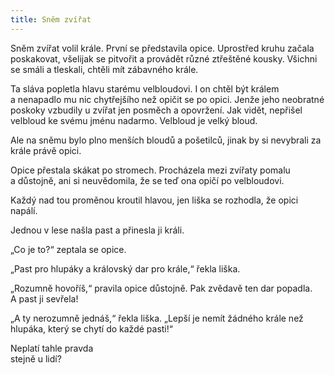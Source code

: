 ```yaml
---
title: Sněm zvířat
---
```


Sněm zvířat volil krále. První se představila opice. Uprostřed kruhu začala poskakovat, všelijak se pitvořit a provádět různé ztřeštěné kousky. Všichni se smáli a tleskali, chtěli mít zábavného krále.

Ta sláva popletla hlavu starému velbloudovi. I on chtěl být králem a nenapadlo mu nic chytřejšího než opičit se po opici. Jenže jeho neobratné poskoky vzbudily u zvířat jen posměch a opovržení. Jak vidět, nepřišel velbloud ke svému jménu nadarmo. Velbloud je velký bloud.

Ale na sněmu bylo plno menších bloudů a pošetilců, jinak by si nevybrali za krále právě opici.

Opice přestala skákat po stromech. Procházela mezi zvířaty pomalu a důstojně, ani si neuvědomila, že se teď ona opičí po velbloudovi.

Každý nad tou proměnou kroutil hlavou, jen liška se rozhodla, že opici napálí.

Jednou v lese našla past a přinesla ji králi.

„Co je to?“ zeptala se opice.

„Past pro hlupáky a královský dar pro krále,“ řekla liška.

„Rozumně hovoříš,“ pravila opice důstojně. Pak zvědavě ten dar popadla. A past ji sevřela!

„A ty nerozumně jednáš,“ řekla liška. „Lepší je nemít žádného krále než hlupáka, který se chytí do každé pasti!“

Neplatí tahle pravda  
stejně u lidí?
